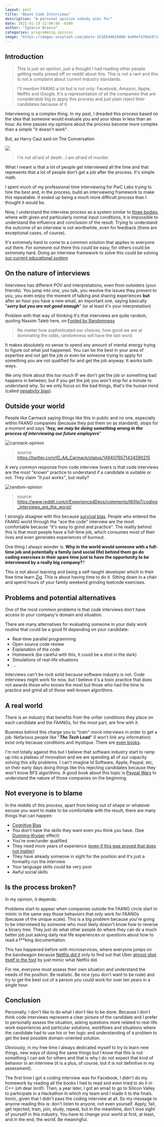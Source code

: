 ```yaml
---
layout: post
title: "About Code Interviews"
description: "A personal opinion nobody asks for"
date: 2022-01-18 12:00:00 -0300
author: "Ignacio Brasca"
categories: programming opinion
image: "https://images.unsplash.com/photo-1516544820488-4a99efa70a58?ixlib=rb-1.2.1&ixid=MnwxMjA3fDB8MHxwaG90by1wYWdlfHx8fGVufDB8fHx8&auto=format&fit=crop&w=1170&q=80"
---
```


## Introduction

> This is just an opinion, just a thought I had reading other people getting really pissed off on reddit about this. This is not a rant and this is not a complaint about current industry standards. 

> I'll mention FAANG a lot but is not only: Facebook, Amazon, Apple, Netflix and Google. It's a representation of all the companies that are considerable big to apply this process and just plain reject their candidates because of it

Interviewing is a complex thing. In my past, I dreaded this process based on the idea that someone would evaluate you and your ideas in less than an hour. As time passes my opinions about the process become more complex than a simple "it doesn't work".

But, as Harry Caul said on The Conversation

![](https://i.imgur.com/sTGWw9U.gif)

> I'm not afraid of death...I am afraid of murder.

What I meant is that a lot of people get interviewed all the time and that represents that a lot of people don't get a job after the process. It's simple math.

I spent much of my professional time interviewing for PwC Labs trying to hire the best and, in the process, build an interviewing framework to make this repeatable. It ended up being a much more difficult process than I thought it would be.

Now, I understand the interview process as a system similar to [three bodies](https://en.wikipedia.org/wiki/Three-body_problem), where with given and particularly normal input conditions, it is impossible to understand the influence and conclusion of the result. Trying to understand the outcome of an interview is not worthwhile, even for feedback (there are exceptional cases, of course).

It's extremely hard to come to a common solution that applies to everyone out there. For someone out there this could be easy, for others could be extremely hard. Doing an interview framework to solve this could be solving [our current educational system](https://en.wikipedia.org/wiki/Prussian_education_system)

## On the nature of interviews

Interviews has different POV and interpretations, even from outsiders (your friends). You jump into one, you talk, you resolve the issues they present to you, you even enjoy the moment of talking and sharing experiences **but** after an hour you have a new email, an important one, saying basically "***sorry but you are not good enough***" (or at least it's your interpretation)

Problem with that way of thinking it's that interviews are quite random, quoting Nassim Taleb here, on [Fooled by Randomness](https://en.wikipedia.org/wiki/Fooled_by_Randomness)

> No matter how sophisticated our choices, how good we are at dominating the odds, randomness will have the last word.

It makes absolutely no sense to spend any amount of mental energy trying to figure out what just happened. You can be the best in your area of expertise and not get the job or even be someone trying to apply for something you are not qualified for and get the job anyway. It works both ways.

We only think about this too much IF we don't get the job or something bad happens in between, but if you get the job you won't stop for a minute to understand why. So we only focus on the bad things, that's the human mind (called [negativity bias](https://en.wikipedia.org/wiki/Negativity_bias)).

## Outside your world

People like Carmack saying things like this in public and no one, especially within *FAANG* companies (because they put them on as standard), stops for a moment and says "***hey, we may be doing something wrong in the process of interviewing our future employers***"

![carmack-opinion](https://blog.ignaciobrasca.com/img/posts/programming/pic-7.png)
> source: https://twitter.com/ID_AA_Carmack/status/1494076571434590215

A very common response from code interview lovers is that code interviews are the most "known" practice to understand if a candidate is suitable or not. They claim *"It just works"*, but really?

![random-opinion](https://blog.ignaciobrasca.com/img/posts/programming/pic-8.png)
> source: https://www.reddit.com/r/ExperiencedDevs/comments/t60tq7/coding_interviews_are_the_worst/

I strongly disagree with this because [survival bias](https://en.wikipedia.org/wiki/Survivorship_bias). People who entered the FAANG world through the "ace the code" interview are the most comfortable because "it's easy to grind and practice". The reality behind this is that most people have a full-time job, which consumes most of their lives and even generates experiences of burnout.

One thing I always wonder is: **Why in the world would someone with a full-time job and potentially a family (and social life) behind them go do coding exercises in their spare time just to have the opportunity to be interviewed by a really big company?**?

This is not about learning and being a self-taught developer which in their free time learn [Zig](https://ziglang.org/). This is about having time to do it. Sitting down in a chair and spend hours of your family weekend grinding leetcode exercises.

## Problems and potential alternatives

One of the most common problems is that code interviews don't have access to your company's domain and situation.

There are many alternatives for evaluating someone in your daily work routine that could be a good fit depending on your candidate:

- Real-time parallel programming
- Open source code review
- Explanation of the code
- Homework (be careful with this, it could be a shot in the dark) 
- Simulations of real-life situations
- ...

Interviews can't be rock solid because software industry is not. Code interviews might work for now, but I believe it's a toxic practice that does not awards those who knows the most but those who had the time to practice and grind all of those well-known algorithms.

## A real world

There is an industry that benefits from the unfair conditions they place on each candidate and the FAANGs, for the most part, are fine with it. 

Business behind this charge you to "train" mock interviews in order to get a job. Nefarious people like "***The Tech Lead***" (I won't link any information) exist only because conditions and mystique. There are [even books](https://www.amazon.com/Cracking-Coding-Interview-Programming-Questions/dp/0984782850).

I'm not totally against this but I believe that software industry start to ramp up into a plateau of innovation and we are spending all of our capacity solving this silly problems. I can't imagine Id Software, Apple, Paypal, etc, on their early days doing things like this rejecting candidates because they won't know BFS algorithms. A good book about this topic is [Paypal Wars](https://www.amazon.com/PayPal-Wars-Battles-Media-Planet/dp/1936488590) to understand the nature of those companies on the beginning.

## Not everyone is to blame

In the middle of this process, apart from being out of shape or whatever excuse you want to make to be comfortable with the result, there are many things that can happen:

- [Cognitive Bias](https://en.wikipedia.org/wiki/Cognitive_bias)
- You don't have the skills they want even you think you have. (See [Dunning-Kruger](https://en.wikipedia.org/wiki/Dunning%E2%80%93Kruger_effect#:~:text=The%20Dunning%E2%80%93Kruger%20effect%20is,tendency%20to%20underestimate%20their%20skills.) effect)
- You're over/under qualified
- They need more years of experience ([even if this was proved that does not matter](https://hbr.org/2019/09/experience-doesnt-predict-a-new-hires-success))
- They have already someone in sight for the position and it's just a formality run the interview
- Your language skills could be very poor
- Awful social skills


## Is the process broken?

In my opinion, it depends.

Problems start to appear when companies outside the FAANG circle start to mimic in the same way those behaviors that only work for FAANGs (because of the unique scale). This is a big problem because you're going to be interviewed by someone who most likely doesn't know how to reverse a binary tree. They just do what other people do where they can do a much better job just asking daily real life experiences or questions about how to read a f**king documentation. 

This has happened before with microservices, where everyone jumps on the bandwagon because [Netflix did it](https://www.youtube.com/watch?v=CZ3wIuvmHeM&t=37s) only to find out that Uber [almost shot itself in the foot](https://www.youtube.com/watch?v=kb-m2fasdDY) by just mimic what Netflix did.

For me, everyone must assess their own situation and understand the needs of the position. Be realistic. Be nice (you don't want to be rude) and try to get the best out of a person you could work for over ten years in a single hour.

## Conclusion

Personally, I don't like to do what I don't like to be done. Because I don't think code interviews represent a clear picture of the candidate and I prefer to personally assess the situation, asking questions more related to real-life work experiences and particular solutions, workflows and situations where the candidate had to use his or her logic and understanding of a problem to get the best possible domain-oriented solution. 

Obviously, in my free time I always dedicated myself to try to learn new things, new ways of doing the same things but I know that this is not something I can ask for others and that is why I do not expect that kind of behavior in an interview (it is a plus, of course, but it is not definitive in my assessment).

The first time I got a coding interview was for Facebook, I didn't do my homework by reading all the books I had to read and even tried to do it in C++ (oh dear lord!). Then, a year later, I got an email to go to Silicon Valley to participate in a Hackathon in which my team and I made it to the finals. Ironic, given that I didn't pass the coding interview at all. So my message to anyone reading this is: don't listen to anyone, not even yourself. Apply, fail, get rejected, train, join, study, repeat, but in the meantime, don't lose sight of yourself in this industry. You have to change your world at first, at least, and in the end, the world. Be meaningful. 
